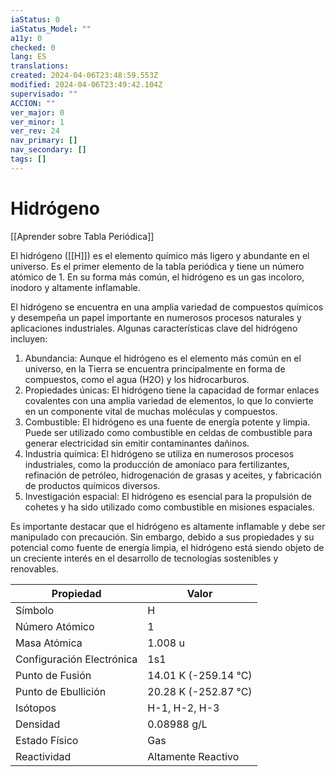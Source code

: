 ```yaml
---
iaStatus: 0
iaStatus_Model: ""
a11y: 0
checked: 0
lang: ES
translations: 
created: 2024-04-06T23:48:59.553Z
modified: 2024-04-06T23:49:42.104Z
supervisado: ""
ACCION: ""
ver_major: 0
ver_minor: 1
ver_rev: 24
nav_primary: []
nav_secondary: []
tags: []
---
```

# Hidrógeno

[[Aprender sobre Tabla Periódica]]

El hidrógeno ([[H]]) es el elemento químico más ligero y abundante en el universo. Es el primer elemento de la tabla periódica y tiene un número atómico de 1. En su forma más común, el hidrógeno es un gas incoloro, inodoro y altamente inflamable.

El hidrógeno se encuentra en una amplia variedad de compuestos químicos y desempeña un papel importante en numerosos procesos naturales y aplicaciones industriales. Algunas características clave del hidrógeno incluyen:

1. Abundancia: Aunque el hidrógeno es el elemento más común en el universo, en la Tierra se encuentra principalmente en forma de compuestos, como el agua (H2O) y los hidrocarburos.
2. Propiedades únicas: El hidrógeno tiene la capacidad de formar enlaces covalentes con una amplia variedad de elementos, lo que lo convierte en un componente vital de muchas moléculas y compuestos.
3. Combustible: El hidrógeno es una fuente de energía potente y limpia. Puede ser utilizado como combustible en celdas de combustible para generar electricidad sin emitir contaminantes dañinos.
4. Industria química: El hidrógeno se utiliza en numerosos procesos industriales, como la producción de amoníaco para fertilizantes, refinación de petróleo, hidrogenación de grasas y aceites, y fabricación de productos químicos diversos.
5. Investigación espacial: El hidrógeno es esencial para la propulsión de cohetes y ha sido utilizado como combustible en misiones espaciales.

Es importante destacar que el hidrógeno es altamente inflamable y debe ser manipulado con precaución. Sin embargo, debido a sus propiedades y su potencial como fuente de energía limpia, el hidrógeno está siendo objeto de un creciente interés en el desarrollo de tecnologías sostenibles y renovables.

| Propiedad        | Valor            |
|------------------|------------------|
| Símbolo          | H                |
| Número Atómico   | 1                |
| Masa Atómica     | 1.008 u          |
| Configuración Electrónica | 1s1     |
| Punto de Fusión  | 14.01 K (-259.14 °C) |
| Punto de Ebullición | 20.28 K (-252.87 °C) |
| Isótopos         | H-1, H-2, H-3     |
| Densidad         | 0.08988 g/L      |
| Estado Físico    | Gas              |
| Reactividad      | Altamente Reactivo |
